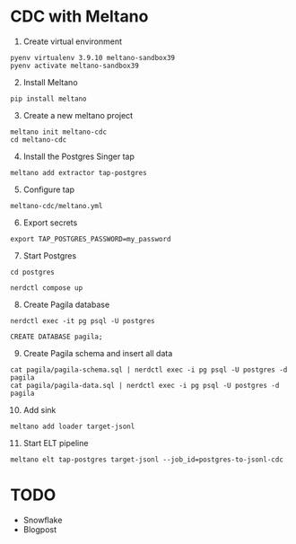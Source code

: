 # CDC with Meltano

1. Create virtual environment
```shell
pyenv virtualenv 3.9.10 meltano-sandbox39
pyenv activate meltano-sandbox39
```
2. Install Meltano
```shell
pip install meltano
```
3. Create a new meltano project
```shell
meltano init meltano-cdc
cd meltano-cdc
```
4. Install the Postgres Singer tap
```shell
meltano add extractor tap-postgres
```
5. Configure tap
```shell
meltano-cdc/meltano.yml
```
6. Export secrets
```shell
export TAP_POSTGRES_PASSWORD=my_password
```
7. Start Postgres
```shell
cd postgres

nerdctl compose up
```
8. Create Pagila database
```shell
nerdctl exec -it pg psql -U postgres

CREATE DATABASE pagila;
```
9. Create Pagila schema and insert all data
```shell
cat pagila/pagila-schema.sql | nerdctl exec -i pg psql -U postgres -d pagila
cat pagila/pagila-data.sql | nerdctl exec -i pg psql -U postgres -d pagila
```
10. Add sink
```shell
meltano add loader target-jsonl
```
11. Start ELT pipeline
```shell
meltano elt tap-postgres target-jsonl --job_id=postgres-to-jsonl-cdc
```



# TODO
- Snowflake
- Blogpost